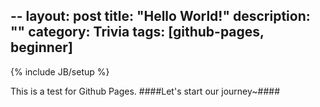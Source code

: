 --
layout: post
title: "Hello World!"
description: ""
category: Trivia
tags: [github-pages, beginner]
---
{% include JB/setup %}

This is a test for Github Pages.
####Let's start our journey~####
